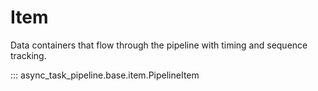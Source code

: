 # Item

Data containers that flow through the pipeline with timing and sequence tracking.

::: async_task_pipeline.base.item.PipelineItem
